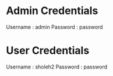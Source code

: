 # Admin Credentials
Username : admin
Password : password

# User Credentials
Username : sholeh2
Password : password
